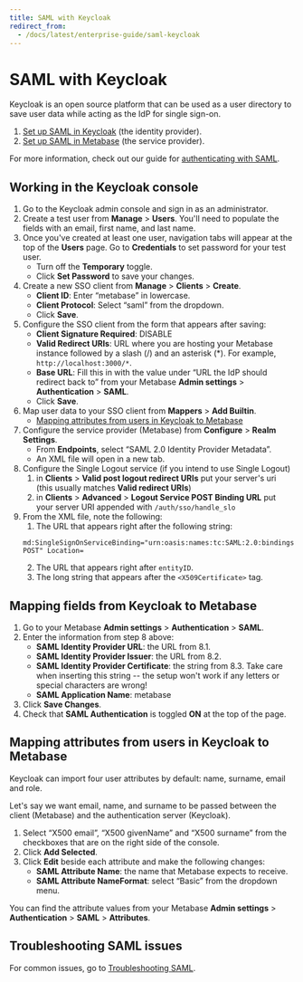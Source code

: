 ```yaml
---
title: SAML with Keycloak
redirect_from:
  - /docs/latest/enterprise-guide/saml-keycloak
---
```


# SAML with Keycloak

Keycloak is an open source platform that can be used as a user directory to save user data while acting as the IdP for single sign-on.

1. [Set up SAML in Keycloak](#working-in-the-keycloak-console) (the identity provider).
2. [Set up SAML in Metabase](./authenticating-with-saml.md#enabling-saml-authentication-in-metabase) (the service provider).

For more information, check out our guide for [authenticating with SAML](./authenticating-with-saml.md).

## Working in the Keycloak console

1. Go to the Keycloak admin console and sign in as an administrator.
2. Create a test user from **Manage** > **Users**. You'll need to populate the fields with an email, first name, and last name.
3. Once you've created at least one user, navigation tabs will appear at the top of the **Users** page. Go to **Credentials** to set password for your test user.
    - Turn off the **Temporary** toggle.
    - Click **Set Password** to save your changes.
4. Create a new SSO client from **Manage** > **Clients** > **Create**.
    - **Client ID**: Enter “metabase” in lowercase.
    - **Client Protocol**: Select “saml” from the dropdown.
    - Click **Save**.
5. Configure the SSO client from the form that appears after saving:
    - **Client Signature Required**: DISABLE
    - **Valid Redirect URIs**: URL where you are hosting your Metabase instance followed by
     a slash (/) and an asterisk (*). For example, `http://localhost:3000/*`.
    - **Base URL**: Fill this in with the value under “URL the IdP should redirect back to” from your Metabase **Admin settings** > **Authentication** > **SAML**.
    - Click **Save**.
6. Map user data to your SSO client from **Mappers** > **Add Builtin**.
    - [Mapping attributes from users in Keycloak to Metabase](#mapping-attributes-from-users-in-keycloak-to-metabase)
7. Configure the service provider (Metabase) from **Configure** > **Realm Settings**.
    - From **Endpoints**, select “SAML 2.0 Identity Provider Metadata”.
    - An XML file will open in a new tab.
8. Configure the Single Logout service (if you intend to use Single Logout)
    1. in **Clients** > **Valid post logout redirect URIs** put your server's uri (this usually matches **Valid redirect URIs**)
    2. in **Clients** > **Advanced** > **Logout Service POST Binding URL** put your server URI appended with `/auth/sso/handle_slo`
9. From the XML file, note the following:
    1. The URL that appears right after the following string:
    ```
    md:SingleSignOnServiceBinding="urn:oasis:names:tc:SAML:2.0:bindings:HTTP-POST" Location=
    ```
    2. The URL that appears right after `entityID`.
    3. The long string that appears after the `<X509Certificate>` tag.

## Mapping fields from Keycloak to Metabase

1. Go to your Metabase **Admin settings** > **Authentication** > **SAML**.
2. Enter the information from step 8 above:
    - **SAML Identity Provider URL**: the URL from 8.1.
    - **SAML Identity Provider Issuer**: the URL from 8.2.
    - **SAML Identity Provider Certificate**: the string from 8.3. Take care when inserting this string -- the setup won't work if any letters or special characters are wrong!
    - **SAML Application Name**: metabase
3. Click **Save Changes**.
4. Check that **SAML Authentication** is toggled **ON** at the top of the page.

## Mapping attributes from users in Keycloak to Metabase

Keycloak can import four user attributes by default: name, surname, email and role.

Let's say we want email, name, and surname to be passed between the client (Metabase) and the authentication server (Keycloak).

1. Select “X500 email”, “X500 givenName” and “X500 surname” from the checkboxes that are on the right side of the console.
2. Click **Add Selected**.
3. Click **Edit** beside each attribute and make the following changes:
    - **SAML Attribute Name**: the name that Metabase expects to receive.
    - **SAML Attribute NameFormat**: select “Basic” from the dropdown menu.

You can find the attribute values from your Metabase **Admin settings** > **Authentication** > **SAML** > **Attributes**.

## Troubleshooting SAML issues

For common issues, go to [Troubleshooting SAML](../troubleshooting-guide/saml.md).
